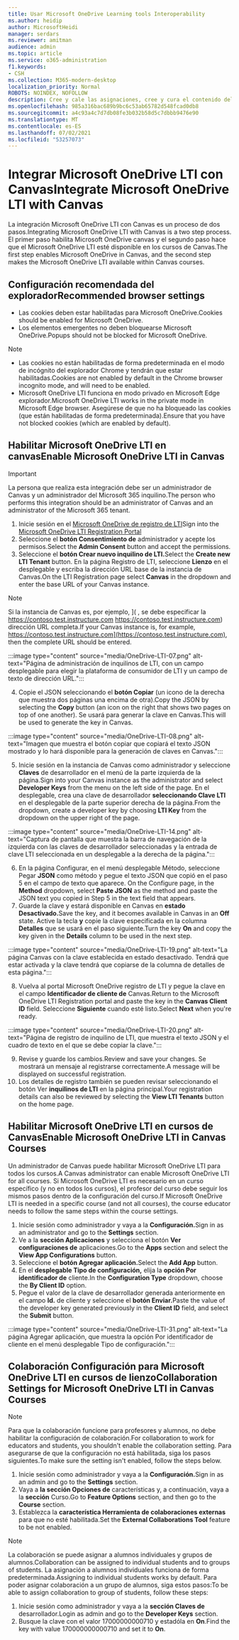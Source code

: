 ```yaml
---
title: Usar Microsoft OneDrive Learning tools Interoperability
ms.author: heidip
author: MicrosoftHeidi
manager: serdars
ms.reviewer: amitman
audience: admin
ms.topic: article
ms.service: o365-administration
f1.keywords:
- CSH
ms.collection: M365-modern-desktop
localization_priority: Normal
ROBOTS: NOINDEX, NOFOLLOW
description: Cree y cale las asignaciones, cree y cura el contenido del curso y colabore en archivos en tiempo real con la nueva aplicación de interoperabilidad Microsoft OneDrive Learning Tools.
ms.openlocfilehash: 985a316bac689b9bc6c53ab65782d548fcad0db8
ms.sourcegitcommit: a4c93a4c7d7db08fe3b032b58d5c7dbbb9476e90
ms.translationtype: MT
ms.contentlocale: es-ES
ms.lasthandoff: 07/02/2021
ms.locfileid: "53257073"
---
```

# <a name="integrate-microsoft-onedrive-lti-with-canvas"></a><span data-ttu-id="bb865-103">Integrar Microsoft OneDrive LTI con Canvas</span><span class="sxs-lookup"><span data-stu-id="bb865-103">Integrate Microsoft OneDrive LTI with Canvas</span></span>

<span data-ttu-id="bb865-104">La integración Microsoft OneDrive LTI con Canvas es un proceso de dos pasos.</span><span class="sxs-lookup"><span data-stu-id="bb865-104">Integrating Microsoft OneDrive LTI with Canvas is a two step process.</span></span> <span data-ttu-id="bb865-105">El primer paso habilita Microsoft OneDrive canvas y el segundo paso hace que el Microsoft OneDrive LTI esté disponible en los cursos de Canvas.</span><span class="sxs-lookup"><span data-stu-id="bb865-105">The first step enables Microsoft OneDrive in Canvas, and the second step makes the Microsoft OneDrive LTI available within Canvas courses.</span></span>

## <a name="recommended-browser-settings"></a><span data-ttu-id="bb865-106">Configuración recomendada del explorador</span><span class="sxs-lookup"><span data-stu-id="bb865-106">Recommended browser settings</span></span>

- <span data-ttu-id="bb865-107">Las cookies deben estar habilitadas para Microsoft OneDrive.</span><span class="sxs-lookup"><span data-stu-id="bb865-107">Cookies should be enabled for Microsoft OneDrive.</span></span>
- <span data-ttu-id="bb865-108">Los elementos emergentes no deben bloquearse Microsoft OneDrive.</span><span class="sxs-lookup"><span data-stu-id="bb865-108">Popups should not be blocked for Microsoft OneDrive.</span></span>

> [!NOTE]
> - <span data-ttu-id="bb865-109">Las cookies no están habilitadas de forma predeterminada en el modo de incógnito del explorador Chrome y tendrán que estar habilitadas.</span><span class="sxs-lookup"><span data-stu-id="bb865-109">Cookies are not enabled by default in the Chrome browser incognito mode, and will need to be enabled.</span></span>
> - <span data-ttu-id="bb865-110">Microsoft OneDrive LTI funciona en modo privado en Microsoft Edge explorador.</span><span class="sxs-lookup"><span data-stu-id="bb865-110">Microsoft OneDrive LTI works in the private mode in Microsoft Edge browser.</span></span> <span data-ttu-id="bb865-111">Asegúrese de que no ha bloqueado las cookies (que están habilitadas de forma predeterminada).</span><span class="sxs-lookup"><span data-stu-id="bb865-111">Ensure that you have not blocked cookies (which are enabled by default).</span></span>

## <a name="enable-microsoft-onedrive-lti-in-canvas"></a><span data-ttu-id="bb865-112">Habilitar Microsoft OneDrive LTI en canvas</span><span class="sxs-lookup"><span data-stu-id="bb865-112">Enable Microsoft OneDrive LTI in Canvas</span></span>

> [!IMPORTANT]
> <span data-ttu-id="bb865-113">La persona que realiza esta integración debe ser un administrador de Canvas y un administrador del Microsoft 365 inquilino.</span><span class="sxs-lookup"><span data-stu-id="bb865-113">The person who performs this integration should be an administrator of Canvas and an administrator of the Microsoft 365 tenant.</span></span>

1. <span data-ttu-id="bb865-114">Inicie sesión en el <a href="https://onedrivelti.microsoft.com/admin" target="_blank">Microsoft OneDrive de registro de LTI</a></span><span class="sxs-lookup"><span data-stu-id="bb865-114">Sign into the <a href="https://onedrivelti.microsoft.com/admin" target="_blank">Microsoft OneDrive LTI Registration Portal</a></span></span>
1. <span data-ttu-id="bb865-115">Seleccione el **botón Consentimiento de** administrador y acepte los permisos.</span><span class="sxs-lookup"><span data-stu-id="bb865-115">Select the **Admin Consent** button and accept the permissions.</span></span>
1. <span data-ttu-id="bb865-116">Seleccione el **botón Crear nuevo inquilino de LTI.**</span><span class="sxs-lookup"><span data-stu-id="bb865-116">Select the **Create new LTI Tenant** button.</span></span> <span data-ttu-id="bb865-117">En la página Registro de LTI, seleccione **Lienzo** en el desplegable y escriba la dirección URL base de la instancia de Canvas.</span><span class="sxs-lookup"><span data-stu-id="bb865-117">On the LTI Registration page select **Canvas** in the dropdown and enter the base URL of your Canvas instance.</span></span>

> [!NOTE]
> <span data-ttu-id="bb865-118">Si la instancia de Canvas es, por ejemplo, ]( , se debe especificar la https://contoso.test.instructure.com https://contoso.test.instructure.com) dirección URL completa.</span><span class="sxs-lookup"><span data-stu-id="bb865-118">If your Canvas instance is, for example, https://contoso.test.instructure.com](https://contoso.test.instructure.com), then the complete URL should be entered.</span></span>

:::image type="content" source="media/OneDrive-LTI-07.png" alt-text="Página de administración de inquilinos de LTI, con un campo desplegable para elegir la plataforma de consumidor de LTI y un campo de texto de dirección URL.":::

4. <span data-ttu-id="bb865-120">Copie el JSON seleccionando el **botón Copiar** (un icono de la derecha que muestra dos páginas una encima de otra).</span><span class="sxs-lookup"><span data-stu-id="bb865-120">Copy the JSON by selecting the **Copy** button (an icon on the right that shows two pages on top of one another).</span></span> <span data-ttu-id="bb865-121">Se usará para generar la clave en Canvas.</span><span class="sxs-lookup"><span data-stu-id="bb865-121">This will be used to generate the key in Canvas.</span></span>

:::image type="content" source="media/OneDrive-LTI-08.png" alt-text="Imagen que muestra el botón copiar que copiará el texto JSON mostrado y lo hará disponible para la generación de claves en Canvas.":::

5. <span data-ttu-id="bb865-123">Inicie sesión en la instancia de Canvas como administrador y seleccione **Claves** de desarrollador en el menú de la parte izquierda de la página.</span><span class="sxs-lookup"><span data-stu-id="bb865-123">Sign into your Canvas instance as the administrator and select **Developer Keys** from the menu on the left side of the page.</span></span> <span data-ttu-id="bb865-124">En el desplegable, crea una clave de desarrollador **seleccionando Clave LTI** en el desplegable de la parte superior derecha de la página.</span><span class="sxs-lookup"><span data-stu-id="bb865-124">From the dropdown, create a developer key by choosing **LTI Key** from the dropdown on the upper right of the page.</span></span>

:::image type="content" source="media/OneDrive-LTI-14.png" alt-text="Captura de pantalla que muestra la barra de navegación de la izquierda con las claves de desarrollador seleccionadas y la entrada de clave LTI seleccionada en un desplegable a la derecha de la página.":::

6. <span data-ttu-id="bb865-126">En la página Configurar, en el menú desplegable Método, seleccione Pegar **JSON** como método y pegue el texto JSON que copió en el paso 5 en el campo de texto que aparece. </span><span class="sxs-lookup"><span data-stu-id="bb865-126">On the Configure page, in the **Method** dropdown, select **Paste JSON** as the method and paste the JSON text you copied in Step 5 in the text field that appears.</span></span>
7. <span data-ttu-id="bb865-127">Guarde la clave y estará disponible en Canvas en **estado Desactivado.**</span><span class="sxs-lookup"><span data-stu-id="bb865-127">Save the key, and it becomes available in Canvas in an **Off** state.</span></span> <span data-ttu-id="bb865-128">Active la tecla **y** copie la clave especificada en la columna **Detalles** que se usará en el paso siguiente.</span><span class="sxs-lookup"><span data-stu-id="bb865-128">Turn the key **On** and copy the key given in the **Details** column to be used in the next step.</span></span>

:::image type="content" source="media/OneDrive-LTI-19.png" alt-text="La página Canvas con la clave establecida en estado desactivado. Tendrá que estar activada y la clave tendrá que copiarse de la columna de detalles de esta página.":::

8. <span data-ttu-id="bb865-130">Vuelva al portal Microsoft OneDrive registro de LTI y pegue la clave en el campo **Identificador de cliente de** Canvas.</span><span class="sxs-lookup"><span data-stu-id="bb865-130">Return to the Microsoft OneDrive LTI Registration portal and paste the key in the **Canvas Client ID** field.</span></span> <span data-ttu-id="bb865-131">Seleccione **Siguiente** cuando esté listo.</span><span class="sxs-lookup"><span data-stu-id="bb865-131">Select **Next** when you're ready.</span></span>

:::image type="content" source="media/OneDrive-LTI-20.png" alt-text="Página de registro de inquilino de LTI, que muestra el texto JSON y el cuadro de texto en el que se debe copiar la clave.":::

9. <span data-ttu-id="bb865-133">Revise y guarde los cambios.</span><span class="sxs-lookup"><span data-stu-id="bb865-133">Review and save your changes.</span></span> <span data-ttu-id="bb865-134">Se mostrará un mensaje al registrarse correctamente.</span><span class="sxs-lookup"><span data-stu-id="bb865-134">A message will be displayed on successful registration.</span></span>
10. <span data-ttu-id="bb865-135">Los detalles de registro también se pueden revisar seleccionando el botón Ver **inquilinos de LTI** en la página principal.</span><span class="sxs-lookup"><span data-stu-id="bb865-135">Your registration details can also be reviewed by selecting the **View LTI Tenants** button on the home page.</span></span>

## <a name="enable-microsoft-onedrive-lti-in-canvas-courses"></a><span data-ttu-id="bb865-136">Habilitar Microsoft OneDrive LTI en cursos de Canvas</span><span class="sxs-lookup"><span data-stu-id="bb865-136">Enable Microsoft OneDrive LTI in Canvas Courses</span></span>

<span data-ttu-id="bb865-137">Un administrador de Canvas puede habilitar Microsoft OneDrive LTI para todos los cursos.</span><span class="sxs-lookup"><span data-stu-id="bb865-137">A Canvas administrator can enable Microsoft OneDrive LTI for all courses.</span></span> <span data-ttu-id="bb865-138">Si Microsoft OneDrive LTI es necesario en un curso específico (y no en todos los cursos), el profesor del curso debe seguir los mismos pasos dentro de la configuración del curso.</span><span class="sxs-lookup"><span data-stu-id="bb865-138">If Microsoft OneDrive LTI is needed in a specific course (and not all courses), the course educator needs to follow the same steps within the course settings.</span></span>

1. <span data-ttu-id="bb865-139">Inicie sesión como administrador y vaya a la **Configuración.**</span><span class="sxs-lookup"><span data-stu-id="bb865-139">Sign in as an administrator and go to the **Settings** section.</span></span>
2. <span data-ttu-id="bb865-140">Ve a la **sección Aplicaciones** y selecciona el botón **Ver configuraciones de** aplicaciones.</span><span class="sxs-lookup"><span data-stu-id="bb865-140">Go to the **Apps** section and select the **View App Configurations** button.</span></span>
3. <span data-ttu-id="bb865-141">Seleccione el **botón Agregar aplicación.**</span><span class="sxs-lookup"><span data-stu-id="bb865-141">Select the **Add App** button.</span></span>
4. <span data-ttu-id="bb865-142">En el **desplegable Tipo de configuración,** elija la **opción Por identificador de** cliente.</span><span class="sxs-lookup"><span data-stu-id="bb865-142">In the **Configuration Type** dropdown, choose the **By Client ID** option.</span></span>
5. <span data-ttu-id="bb865-143">Pegue el valor de la clave de desarrollador generada anteriormente en el campo **Id.** de cliente y seleccione el **botón Enviar.**</span><span class="sxs-lookup"><span data-stu-id="bb865-143">Paste the value of the developer key generated previously in the **Client ID** field, and select the **Submit** button.</span></span>

:::image type="content" source="media/OneDrive-LTI-31.png" alt-text="La página Agregar aplicación, que muestra la opción Por identificador de cliente en el menú desplegable Tipo de configuración.":::

## <a name="collaboration-settings-for-microsoft-onedrive-lti-in-canvas-courses"></a><span data-ttu-id="bb865-145">Colaboración Configuración para Microsoft OneDrive LTI en cursos de lienzo</span><span class="sxs-lookup"><span data-stu-id="bb865-145">Collaboration Settings for Microsoft OneDrive LTI in Canvas Courses</span></span>

> [!NOTE]
> <span data-ttu-id="bb865-146">Para que la colaboración funcione para profesores y alumnos, no debe habilitar la configuración de colaboración.</span><span class="sxs-lookup"><span data-stu-id="bb865-146">For collaboration to work for educators and students, you shouldn't enable the collaboration setting.</span></span> <span data-ttu-id="bb865-147">Para asegurarse de que la configuración no está habilitada, siga los pasos siguientes.</span><span class="sxs-lookup"><span data-stu-id="bb865-147">To make sure the setting isn't enabled, follow the steps below.</span></span>

1. <span data-ttu-id="bb865-148">Inicie sesión como administrador y vaya a la **Configuración.**</span><span class="sxs-lookup"><span data-stu-id="bb865-148">Sign in as an admin and go to the **Settings** section.</span></span>
1. <span data-ttu-id="bb865-149">Vaya a **la sección Opciones de** características y, a continuación, vaya a la **sección** Curso.</span><span class="sxs-lookup"><span data-stu-id="bb865-149">Go to **Feature Options** section, and then go to the **Course** section.</span></span>
1. <span data-ttu-id="bb865-150">Establezca la **característica Herramienta de colaboraciones externas** para que no esté habilitada.</span><span class="sxs-lookup"><span data-stu-id="bb865-150">Set the **External Collaborations Tool** feature to be not enabled.</span></span>

> [!NOTE]
> <span data-ttu-id="bb865-151">La colaboración se puede asignar a alumnos individuales y grupos de alumnos.</span><span class="sxs-lookup"><span data-stu-id="bb865-151">Collaboration can be assigned to individual students and to groups of students.</span></span> <span data-ttu-id="bb865-152">La asignación a alumnos individuales funciona de forma predeterminada.</span><span class="sxs-lookup"><span data-stu-id="bb865-152">Assigning to individual students works by default.</span></span> <span data-ttu-id="bb865-153">Para poder asignar colaboración a un grupo de alumnos, siga estos pasos:</span><span class="sxs-lookup"><span data-stu-id="bb865-153">To be able to assign collaboration to group of students, follow these steps:</span></span>

1. <span data-ttu-id="bb865-154">Inicie sesión como administrador y vaya a la **sección Claves de** desarrollador.</span><span class="sxs-lookup"><span data-stu-id="bb865-154">Login as admin and go to the **Developer Keys** section.</span></span>
1. <span data-ttu-id="bb865-155">Busque la clave con el valor 17000000000710 y estadóla en **On**.</span><span class="sxs-lookup"><span data-stu-id="bb865-155">Find the key with value 170000000000710 and set it to **On**.</span></span>

